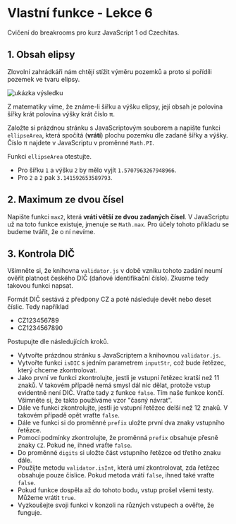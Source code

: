 # Vlastní funkce - Lekce 6

Cvičení do breakrooms pro kurz JavaScript 1 od Czechitas.

## 1. Obsah elipsy

Zlovolní zahrádkáři nám chtějí stížit výměru pozemků a proto si pořídíli pozemek ve tvaru elipsy.

![ukázka výsledku](https://kodim.cz/cms/assets/kurzy/javascript-vyuka/js-1/knihovny-vlastni-funkce/cv-vlastni-funkce/cvlekce%3Eobsah-elipsy/ellipse.png)

Z matematiky víme, že známe-li šířku a výšku elipsy, její obsah je polovina šířky krát polovina výšky krát číslo π.

Založte si prázdnou stránku s JavaScriptovým souborem a napište funkci `ellipseArea`, která spočítá (**vrátí**) plochu pozemku dle zadané šířky a výšky. Číslo π najdete v JavaScriptu v proměnné `Math.PI`.

Funkci `ellipseArea` otestujte.

- Pro šířku `1` a výšku `2` by mělo vyjít `1.5707963267948966`.
- Pro `2` a `2` pak `3.141592653589793`.


## 2. Maximum ze dvou čísel

Napište funkci `max2`, která **vrátí větší ze dvou zadaných čísel**. V JavaScriptu už na toto funkce existuje, jmenuje se `Math.max`. Pro účely tohoto příkladu se budeme tvářit, že o ní nevíme.


## 3. Kontrola DIČ

Všimněte si, že knihovna `validator.js` v době vzniku tohoto zadání neumí ověřit platnost českého DIČ (daňové identifikační číslo). Zkusme tedy takovou funkci napsat.

Formát DIČ sestává z předpony CZ a poté následuje devět nebo deset číslic. Tedy například

- CZ123456789
- CZ1234567890

Postupujte dle následujících kroků.

- Vytvořte prázdnou stránku s JavaScriptem a knihovnou `validator.js`.
- Vytvořte funkci `isDIC` s jedním parametrem `inputStr`, což bude řetězec, který chceme zkontrolovat.
- Jako první ve funkci zkontrolujte, jestli je vstupní řetězec kratší než 11 znaků. V takovém případě nemá smysl dál nic dělat, protože vstup evidentně není DIČ. Vraťte tady z funkce `false`. Tím naše funkce končí. Všimněte si, že takto používáme vzor "časný návrat".
- Dále ve funkci zkontrolujte, jestli je vstupní řetězec delší než 12 znaků. V takovém případě opět vraťte `false`.
- Dále ve funkci si do proměnné `prefix` uložte první dva znaky vstupního řetězce.
- Pomocí podmínky zkontrolujte, že proměnná `prefix` obsahuje přesně znaky `CZ`. Pokud ne, ihned vraťte `false`.
- Do proměnné `digits` si uložte část vstupního řetězce od třetího znaku dále.
- Použijte metodu `validator.isInt`, která umí zkontrolovat, zda řetězec obsahuje pouze číslice. Pokud metoda vrátí `false`, ihned také vraťte `false`.
- Pokud funkce dospěla až do tohoto bodu, vstup prošel všemi testy. Můžeme vrátit `true`.
- Vyzkoušejte svoji funkci v konzoli na různých vstupech a ověřte, že funguje.